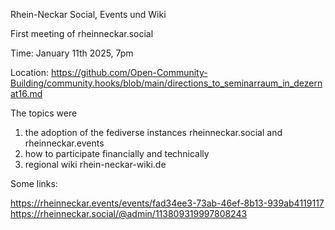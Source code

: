 Rhein-Neckar Social, Events und Wiki

First meeting of rheinneckar.social

Time: January 11th 2025, 7pm

Location: https://github.com/Open-Community-Building/community.hooks/blob/main/directions_to_seminarraum_in_dezernat16.md

The topics were 

1. the adoption of the fediverse instances rheinneckar.social and rheinneckar.events
2. how to participate financially and technically
3. regional wiki rhein-neckar-wiki.de

Some links:

https://rheinneckar.events/events/fad34ee3-73ab-46ef-8b13-939ab4119117
https://rheinneckar.social/@admin/113809319997808243
